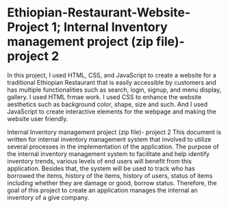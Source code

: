 # Ethiopian-Restaurant-Website-Project 1; Internal Inventory management project (zip file)- project 2
In this project, I used HTML, CSS, and JavaScript to create a website for a traditional Ethiopian Restaurant that is easily accessible by customers and has multiple functionalities such as search, login, signup, and menu display, gallery. I used HTML frmae work. I used CSS to enhance the website aesthetics such as background color, shape, size and such. And I used JavaScript to create interactive elements for the webpage and making the website user friendly. 

Internal Inventory management project (zip file)- project 2
This document is written for internal inventory management system that involved to utilize several processes in the implementation of the application. The purpose of the internal inventory management system to facilitate and help identify inventory trends, various levels of end users will benefit from this application. Besides that, the system will be used to track who has borrowed the items, history of the items, history of users, status of items including whether they are damage or good, borrow status. Therefore, the goal of this project to create an application manages the internal an inventory of a give company.
